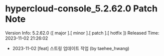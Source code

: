 # hypercloud-console_5.2.62.0 Patch Note

Version Info: 5.2.62.0 ([ major ].[ minor ].[ patch ].[ hotfix ])
Released Time: 2023-11-02 21:26:02

- 2023-11-02 [feat] 스트링 업데이트 작업 (by taehee_hwang) 
